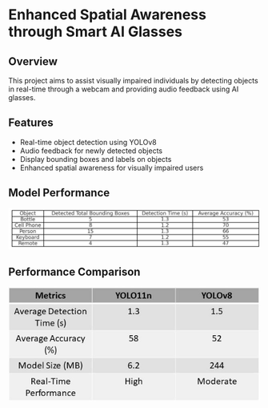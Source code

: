 # Enhanced Spatial Awareness through Smart AI Glasses

## Overview
This project aims to assist visually impaired individuals by detecting objects in real-time through a webcam and providing audio feedback using AI glasses.

## Features
- Real-time object detection using YOLOv8
- Audio feedback for newly detected objects
- Display bounding boxes and labels on objects
- Enhanced spatial awareness for visually impaired users

## Model Performance

![Object Detection Results](Performance_metrics.png)

## Performance Comparison
![Model Performance Metrics](Comparative_analysis.png)
